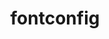 ---
title: "fontconfig"
layout: cache
categories: [package, develop]
meta: {"versions": ["2.14.2"], "compilers": ["gcc@=11.1.0"], "oss": ["ubuntu20.04"], "platforms": ["linux"], "targets": ["x86_64_v3"], "stacks": ["data-vis-sdk", "root"], "num_specs": 17, "num_specs_by_stack": {"root": 17, "data-vis-sdk": 17}}
spec_details: [{"hash": "fdbhipo63ovytyrg4j3qcel2aqhownvy", "compiler": "gcc@=11.1.0", "versions": ["2.14.2"], "os": "ubuntu20.04", "platform": "linux", "target": "x86_64_v3", "variants": ["build_system=autotools"], "stacks": ["root", "data-vis-sdk"], "size": "-", "tarball": "https://binaries.spack.io/develop/build_cache/linux-ubuntu20.04-x86_64_v3/gcc-11.1.0/fontconfig-2.14.2/linux-ubuntu20.04-x86_64_v3-gcc-11.1.0-fontconfig-2.14.2-fdbhipo63ovytyrg4j3qcel2aqhownvy.spack"}, {"hash": "ga7wlotv6j2myv6tw32mqk4koiufitv2", "compiler": "gcc@=11.1.0", "versions": ["2.14.2"], "os": "ubuntu20.04", "platform": "linux", "target": "x86_64_v3", "variants": ["build_system=autotools"], "stacks": ["root", "data-vis-sdk"], "size": "-", "tarball": "https://binaries.spack.io/develop/build_cache/linux-ubuntu20.04-x86_64_v3/gcc-11.1.0/fontconfig-2.14.2/linux-ubuntu20.04-x86_64_v3-gcc-11.1.0-fontconfig-2.14.2-ga7wlotv6j2myv6tw32mqk4koiufitv2.spack"}, {"hash": "o3coozkwz5hhr4bkadw6quur6h35go76", "compiler": "gcc@=11.1.0", "versions": ["2.14.2"], "os": "ubuntu20.04", "platform": "linux", "target": "x86_64_v3", "variants": ["build_system=autotools"], "stacks": ["root", "data-vis-sdk"], "size": "-", "tarball": "https://binaries.spack.io/develop/build_cache/linux-ubuntu20.04-x86_64_v3/gcc-11.1.0/fontconfig-2.14.2/linux-ubuntu20.04-x86_64_v3-gcc-11.1.0-fontconfig-2.14.2-o3coozkwz5hhr4bkadw6quur6h35go76.spack"}, {"hash": "ejunnx2zyco45esqqnonl3j2hbfhkpft", "compiler": "gcc@=11.1.0", "versions": ["2.14.2"], "os": "ubuntu20.04", "platform": "linux", "target": "x86_64_v3", "variants": ["build_system=autotools"], "stacks": ["root", "data-vis-sdk"], "size": "-", "tarball": "https://binaries.spack.io/develop/build_cache/linux-ubuntu20.04-x86_64_v3/gcc-11.1.0/fontconfig-2.14.2/linux-ubuntu20.04-x86_64_v3-gcc-11.1.0-fontconfig-2.14.2-ejunnx2zyco45esqqnonl3j2hbfhkpft.spack"}, {"hash": "yud3zn3hqosvnd7gecozxqmtgrnjrj25", "compiler": "gcc@=11.1.0", "versions": ["2.14.2"], "os": "ubuntu20.04", "platform": "linux", "target": "x86_64_v3", "variants": ["build_system=autotools"], "stacks": ["root", "data-vis-sdk"], "size": "-", "tarball": "https://binaries.spack.io/develop/build_cache/linux-ubuntu20.04-x86_64_v3/gcc-11.1.0/fontconfig-2.14.2/linux-ubuntu20.04-x86_64_v3-gcc-11.1.0-fontconfig-2.14.2-yud3zn3hqosvnd7gecozxqmtgrnjrj25.spack"}, {"hash": "lhtm5223xfscuhnk7sj52lwvi5ahafuy", "compiler": "gcc@=11.1.0", "versions": ["2.14.2"], "os": "ubuntu20.04", "platform": "linux", "target": "x86_64_v3", "variants": ["build_system=autotools"], "stacks": ["root", "data-vis-sdk"], "size": "-", "tarball": "https://binaries.spack.io/develop/build_cache/linux-ubuntu20.04-x86_64_v3/gcc-11.1.0/fontconfig-2.14.2/linux-ubuntu20.04-x86_64_v3-gcc-11.1.0-fontconfig-2.14.2-lhtm5223xfscuhnk7sj52lwvi5ahafuy.spack"}, {"hash": "5w4mdpgfw7fslvxh3afvcjfi5mb7eguh", "compiler": "gcc@=11.1.0", "versions": ["2.14.2"], "os": "ubuntu20.04", "platform": "linux", "target": "x86_64_v3", "variants": ["build_system=autotools"], "stacks": ["root", "data-vis-sdk"], "size": "-", "tarball": "https://binaries.spack.io/develop/build_cache/linux-ubuntu20.04-x86_64_v3/gcc-11.1.0/fontconfig-2.14.2/linux-ubuntu20.04-x86_64_v3-gcc-11.1.0-fontconfig-2.14.2-5w4mdpgfw7fslvxh3afvcjfi5mb7eguh.spack"}, {"hash": "ynlmufhcafp75pgjxnbdf75fu4uvzk5y", "compiler": "gcc@=11.1.0", "versions": ["2.14.2"], "os": "ubuntu20.04", "platform": "linux", "target": "x86_64_v3", "variants": ["build_system=autotools"], "stacks": ["root", "data-vis-sdk"], "size": "-", "tarball": "https://binaries.spack.io/develop/build_cache/linux-ubuntu20.04-x86_64_v3/gcc-11.1.0/fontconfig-2.14.2/linux-ubuntu20.04-x86_64_v3-gcc-11.1.0-fontconfig-2.14.2-ynlmufhcafp75pgjxnbdf75fu4uvzk5y.spack"}, {"hash": "lq5xkvmze7s6y6krdf5zug4xlzogzmb5", "compiler": "gcc@=11.1.0", "versions": ["2.14.2"], "os": "ubuntu20.04", "platform": "linux", "target": "x86_64_v3", "variants": ["build_system=autotools"], "stacks": ["root", "data-vis-sdk"], "size": "-", "tarball": "https://binaries.spack.io/develop/build_cache/linux-ubuntu20.04-x86_64_v3/gcc-11.1.0/fontconfig-2.14.2/linux-ubuntu20.04-x86_64_v3-gcc-11.1.0-fontconfig-2.14.2-lq5xkvmze7s6y6krdf5zug4xlzogzmb5.spack"}, {"hash": "2gvn34hwkglrqdkqrfy5kt6fp37ihv7z", "compiler": "gcc@=11.1.0", "versions": ["2.14.2"], "os": "ubuntu20.04", "platform": "linux", "target": "x86_64_v3", "variants": ["build_system=autotools"], "stacks": ["root", "data-vis-sdk"], "size": "-", "tarball": "https://binaries.spack.io/develop/build_cache/linux-ubuntu20.04-x86_64_v3/gcc-11.1.0/fontconfig-2.14.2/linux-ubuntu20.04-x86_64_v3-gcc-11.1.0-fontconfig-2.14.2-2gvn34hwkglrqdkqrfy5kt6fp37ihv7z.spack"}, {"hash": "66jpeoqpu7hrqruoosdexzjcvvi22qre", "compiler": "gcc@=11.1.0", "versions": ["2.14.2"], "os": "ubuntu20.04", "platform": "linux", "target": "x86_64_v3", "variants": ["build_system=autotools"], "stacks": ["root", "data-vis-sdk"], "size": "-", "tarball": "https://binaries.spack.io/develop/build_cache/linux-ubuntu20.04-x86_64_v3/gcc-11.1.0/fontconfig-2.14.2/linux-ubuntu20.04-x86_64_v3-gcc-11.1.0-fontconfig-2.14.2-66jpeoqpu7hrqruoosdexzjcvvi22qre.spack"}, {"hash": "q32476dri5yhlqzevik6uhj3vozufpbv", "compiler": "gcc@=11.1.0", "versions": ["2.14.2"], "os": "ubuntu20.04", "platform": "linux", "target": "x86_64_v3", "variants": ["build_system=autotools"], "stacks": ["root", "data-vis-sdk"], "size": "-", "tarball": "https://binaries.spack.io/develop/build_cache/linux-ubuntu20.04-x86_64_v3/gcc-11.1.0/fontconfig-2.14.2/linux-ubuntu20.04-x86_64_v3-gcc-11.1.0-fontconfig-2.14.2-q32476dri5yhlqzevik6uhj3vozufpbv.spack"}, {"hash": "4p6yv5x7jxv3wevg7r52yr65qc4dct35", "compiler": "gcc@=11.1.0", "versions": ["2.14.2"], "os": "ubuntu20.04", "platform": "linux", "target": "x86_64_v3", "variants": ["build_system=autotools"], "stacks": ["root", "data-vis-sdk"], "size": "-", "tarball": "https://binaries.spack.io/develop/build_cache/linux-ubuntu20.04-x86_64_v3/gcc-11.1.0/fontconfig-2.14.2/linux-ubuntu20.04-x86_64_v3-gcc-11.1.0-fontconfig-2.14.2-4p6yv5x7jxv3wevg7r52yr65qc4dct35.spack"}, {"hash": "ncrwkmy4cv3lzntue5yejpsjr37xe6di", "compiler": "gcc@=11.1.0", "versions": ["2.14.2"], "os": "ubuntu20.04", "platform": "linux", "target": "x86_64_v3", "variants": ["build_system=autotools"], "stacks": ["root", "data-vis-sdk"], "size": "-", "tarball": "https://binaries.spack.io/develop/build_cache/linux-ubuntu20.04-x86_64_v3/gcc-11.1.0/fontconfig-2.14.2/linux-ubuntu20.04-x86_64_v3-gcc-11.1.0-fontconfig-2.14.2-ncrwkmy4cv3lzntue5yejpsjr37xe6di.spack"}, {"hash": "qn5lnbjrt5wbkiaft7i54bf2tlkasmbq", "compiler": "gcc@=11.1.0", "versions": ["2.14.2"], "os": "ubuntu20.04", "platform": "linux", "target": "x86_64_v3", "variants": ["build_system=autotools"], "stacks": ["root", "data-vis-sdk"], "size": "-", "tarball": "https://binaries.spack.io/develop/build_cache/linux-ubuntu20.04-x86_64_v3/gcc-11.1.0/fontconfig-2.14.2/linux-ubuntu20.04-x86_64_v3-gcc-11.1.0-fontconfig-2.14.2-qn5lnbjrt5wbkiaft7i54bf2tlkasmbq.spack"}, {"hash": "r5zxxytwuesmjjj2v5jkoj5rux3ekd7n", "compiler": "gcc@=11.1.0", "versions": ["2.14.2"], "os": "ubuntu20.04", "platform": "linux", "target": "x86_64_v3", "variants": ["build_system=autotools"], "stacks": ["root", "data-vis-sdk"], "size": "-", "tarball": "https://binaries.spack.io/develop/build_cache/linux-ubuntu20.04-x86_64_v3/gcc-11.1.0/fontconfig-2.14.2/linux-ubuntu20.04-x86_64_v3-gcc-11.1.0-fontconfig-2.14.2-r5zxxytwuesmjjj2v5jkoj5rux3ekd7n.spack"}, {"hash": "qepxpihpf4jcdqyfid6nh3r42irk2u2l", "compiler": "gcc@=11.1.0", "versions": ["2.14.2"], "os": "ubuntu20.04", "platform": "linux", "target": "x86_64_v3", "variants": ["build_system=autotools"], "stacks": ["root", "data-vis-sdk"], "size": "-", "tarball": "https://binaries.spack.io/develop/build_cache/linux-ubuntu20.04-x86_64_v3/gcc-11.1.0/fontconfig-2.14.2/linux-ubuntu20.04-x86_64_v3-gcc-11.1.0-fontconfig-2.14.2-qepxpihpf4jcdqyfid6nh3r42irk2u2l.spack"}]
---